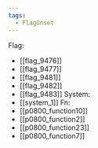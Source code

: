 ```yaml
---
tags:
  - FlagUnset
---
```

Flag:
- [[flag_9476]]
- [[flag_9477]]
- [[flag_9481]]
- [[flag_9482]]
- [[flag_9483]]
System:
- [[system_1]]
Fn:
- [[p0800_function10]]
- [[p0800_function2]]
- [[p0800_function23]]
- [[p0800_function7]]
